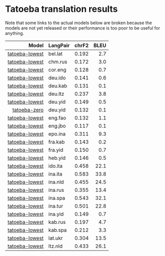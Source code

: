 # Tatoeba translation results

Note that some links to the actual models below are broken
because the models are not yet released or their performance is too poor
to be useful for anything.

| Model            | LangPair   | chrF2      | BLEU     |
|-----------------:|------------|-----------:|---------:|
| [tatoeba-lowest](../models/tatoeba-lowest) | bel.lat | 0.192 | 2.7 |
| [tatoeba-lowest](../models/tatoeba-lowest) | chm.rus | 0.172 | 3.0 |
| [tatoeba-lowest](../models/tatoeba-lowest) | cor.eng | 0.128 | 0.7 |
| [tatoeba-lowest](../models/tatoeba-lowest) | deu.ido | 0.141 | 0.6 |
| [tatoeba-lowest](../models/tatoeba-lowest) | deu.kab | 0.131 | 0.1 |
| [tatoeba-lowest](../models/tatoeba-lowest) | deu.ltz | 0.237 | 3.8 |
| [tatoeba-lowest](../models/tatoeba-lowest) | deu.yid | 0.149 | 0.5 |
| [tatoeba-zero](../models/tatoeba-zero) | deu.yid | 0.132 | 0.1 |
| [tatoeba-lowest](../models/tatoeba-lowest) | eng.fao | 0.132 | 1.1 |
| [tatoeba-lowest](../models/tatoeba-lowest) | eng.jbo | 0.117 | 0.1 |
| [tatoeba-lowest](../models/tatoeba-lowest) | epo.ina | 0.311 | 9.3 |
| [tatoeba-lowest](../models/tatoeba-lowest) | fra.kab | 0.143 | 0.2 |
| [tatoeba-lowest](../models/tatoeba-lowest) | fra.yid | 0.150 | 0.7 |
| [tatoeba-lowest](../models/tatoeba-lowest) | heb.yid | 0.146 | 0.5 |
| [tatoeba-lowest](../models/tatoeba-lowest) | ido.ita | 0.458 | 22.1 |
| [tatoeba-lowest](../models/tatoeba-lowest) | ina.ita | 0.583 | 33.8 |
| [tatoeba-lowest](../models/tatoeba-lowest) | ina.nld | 0.455 | 24.5 |
| [tatoeba-lowest](../models/tatoeba-lowest) | ina.rus | 0.355 | 13.4 |
| [tatoeba-lowest](../models/tatoeba-lowest) | ina.spa | 0.543 | 32.1 |
| [tatoeba-lowest](../models/tatoeba-lowest) | ina.tur | 0.501 | 22.8 |
| [tatoeba-lowest](../models/tatoeba-lowest) | ina.yid | 0.149 | 0.7 |
| [tatoeba-lowest](../models/tatoeba-lowest) | kab.rus | 0.197 | 4.7 |
| [tatoeba-lowest](../models/tatoeba-lowest) | kab.spa | 0.212 | 3.3 |
| [tatoeba-lowest](../models/tatoeba-lowest) | lat.ukr | 0.304 | 13.5 |
| [tatoeba-lowest](../models/tatoeba-lowest) | ltz.nld | 0.433 | 26.1 |
